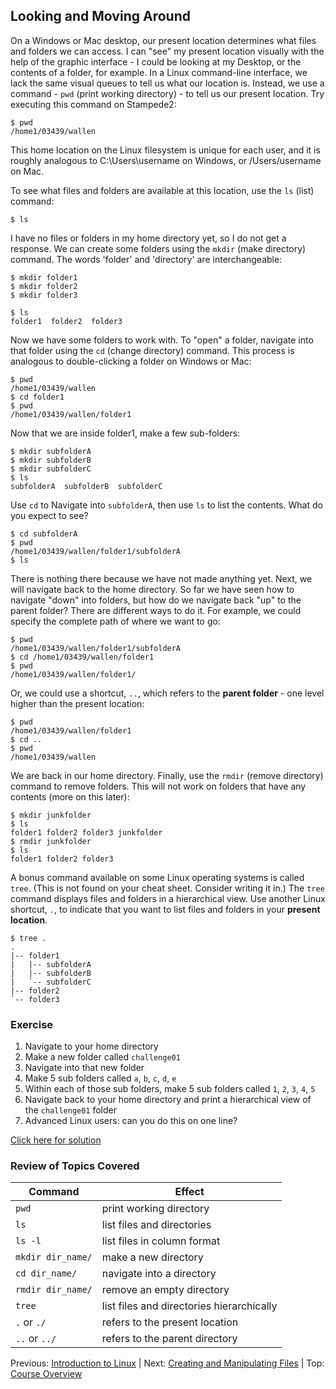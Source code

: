 ## Looking and Moving Around

On a Windows or Mac desktop, our present location determines what files and folders we can access. I can "see" my present location visually with the help of the graphic interface - I could be looking at my Desktop, or the contents of a folder, for example. In a Linux command-line interface, we lack the same visual queues to tell us what our location is. Instead, we use a command - `pwd` (print working directory) - to tell us our present location. Try executing this command on Stampede2:

```
$ pwd
/home1/03439/wallen
```

This home location on the Linux filesystem is unique for each user, and it is roughly analogous to C:\Users\username on Windows, or /Users/username on Mac.

To see what files and folders are available at this location, use the `ls` (list) command:

```
$ ls
```

I have no files or folders in my home directory yet, so I do not get a response. We can create some folders using the `mkdir` (make directory) command. The words 'folder' and 'directory' are interchangeable:


```
$ mkdir folder1
$ mkdir folder2
$ mkdir folder3
```

```
$ ls
folder1  folder2  folder3
```

Now we have some folders to work with. To "open" a folder, navigate into that folder using the `cd` (change directory) command. This process is analogous to double-clicking a folder on Windows or Mac:

```
$ pwd
/home1/03439/wallen
$ cd folder1
$ pwd
/home1/03439/wallen/folder1
```

Now that we are inside folder1, make a few sub-folders:

```
$ mkdir subfolderA
$ mkdir subfolderB
$ mkdir subfolderC
$ ls
subfolderA  subfolderB  subfolderC
```

Use `cd` to Navigate into `subfolderA`, then use `ls` to list the contents. What do you expect to see?

```
$ cd subfolderA
$ pwd
/home1/03439/wallen/folder1/subfolderA
$ ls
```

There is nothing there because we have not made anything yet. Next, we will navigate back to the home directory. So far we have seen how to navigate "down" into folders, but how do we navigate back "up" to the parent folder? There are different ways to do it. For example, we could specify the complete path of where we want to go:

```
$ pwd
/home1/03439/wallen/folder1/subfolderA
$ cd /home1/03439/wallen/folder1
$ pwd
/home1/03439/wallen/folder1/
```

Or, we could use a shortcut, `..`, which refers to the **parent folder** - one level higher than the present location:

```
$ pwd
/home1/03439/wallen/folder1
$ cd ..
$ pwd
/home1/03439/wallen
```

We are back in our home directory. Finally, use the  `rmdir` (remove directory) command to remove folders. This will not work on folders that have any contents (more on this later):

```
$ mkdir junkfolder
$ ls
folder1 folder2 folder3 junkfolder
$ rmdir junkfolder
$ ls
folder1 folder2 folder3
```

A bonus command available on some Linux operating systems is called `tree`. (This is not found on your cheat sheet. Consider writing it in.) The `tree` command displays files and folders in a hierarchical view. Use another Linux shortcut, `.`, to indicate that you want to list files and folders in your **present location**.

```
$ tree .
.
|-- folder1
|   |-- subfolderA
|   |-- subfolderB
|   `-- subfolderC
|-- folder2
`-- folder3
```

### Exercise

1. Navigate to your home directory
2. Make a new folder called `challenge01`
3. Navigate into that new folder
4. Make 5 sub folders called `a`, `b`, `c`, `d`, `e`
5. Within each of those sub folders, make 5 sub folders called `1`, `2`, `3`, `4`, `5`
6. Navigate back to your home directory and print a hierarchical view of the `challenge01` folder
7. Advanced Linux users: can you do this on one line?


[Click here for solution](intro_to_linux_02_solution.md)

### Review of Topics Covered

| Command           | Effect     |
|-------------------|------------|
| `pwd`             | print working directory |
| `ls`              | list files and directories |
| `ls -l`           | list files in column format |
| `mkdir dir_name/` | make a new directory |
| `cd dir_name/`    | navigate into a directory |
| `rmdir dir_name/` | remove an empty directory |
| `tree`            | list files and directories hierarchically |
| `.` or `./`       | refers to the present location |
| `..` or `../`     | refers to the parent directory |


Previous: [Introduction to Linux](intro_to_linux_01.md) | Next: [Creating and Manipulating Files](intro_to_linux_03.md) | Top: [Course Overview](../README.md)
